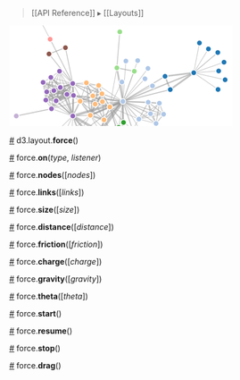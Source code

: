 > [[API Reference]] ▸ [[Layouts]]

![force](force.png)

<a name="force" href="#force">#</a> d3.layout.<b>force</b>()

<a name="on" href="#on">#</a> force.<b>on</b>(<i>type</i>, <i>listener</i>)

<a name="nodes" href="#nodes">#</a> force.<b>nodes</b>([<i>nodes</i>])

<a name="links" href="#links">#</a> force.<b>links</b>([<i>links</i>])

<a name="size" href="#size">#</a> force.<b>size</b>([<i>size</i>])

<a name="distance" href="#distance">#</a> force.<b>distance</b>([<i>distance</i>])

<a name="friction" href="#friction">#</a> force.<b>friction</b>([<i>friction</i>])

<a name="charge" href="#charge">#</a> force.<b>charge</b>([<i>charge</i>])

<a name="gravity" href="#gravity">#</a> force.<b>gravity</b>([<i>gravity</i>])

<a name="theta" href="#theta">#</a> force.<b>theta</b>([<i>theta</i>])

<a name="start" href="#start">#</a> force.<b>start</b>()

<a name="resume" href="#resume">#</a> force.<b>resume</b>()

<a name="stop" href="#stop">#</a> force.<b>stop</b>()

<a name="drag" href="#drag">#</a> force.<b>drag</b>()
